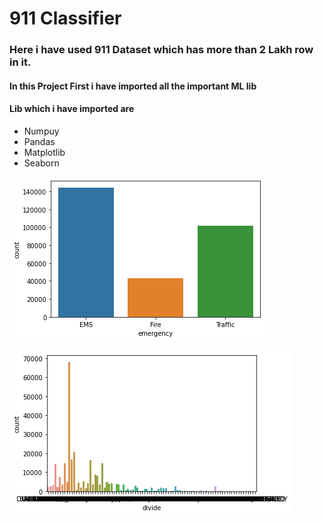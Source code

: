 # 911 Classifier

### Here i have used 911 Dataset which has more than 2 Lakh row in it.

#### In this Project First i have imported all the important ML lib 
#### Lib which i have imported are

* Numpuy
* Pandas
* Matplotlib
* Seaborn

![Count PLot](./Countplot.png)

![Count PLot](./Graph1.png)